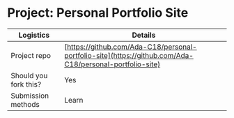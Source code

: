 # Project: Personal Portfolio Site

| Logistics                  | Details                                      |
| -------------------------- | ----------------------------------------     |
| Project repo        | [https://github.com/Ada-C18/personal-portfolio-site](https://github.com/Ada-C18/personal-portfolio-site) |
| Should you fork this?      | Yes                                          |
| Submission methods         | Learn                                        |
